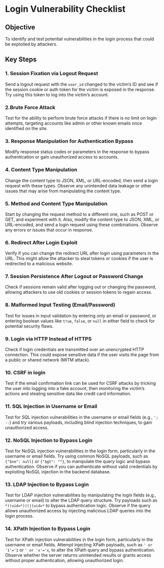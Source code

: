 # Login Vulnerability Checklist

## Objective
To identify and test potential vulnerabilities in the login process that could be exploited by attackers.

## Key Steps

### 1. Session Fixation via Logout Request
Send a logout request with the `user_id` changed to the victim’s ID and see if the session cookie or auth token for the victim is exposed in the response. Try using this token to log into the victim’s account.

### 2.Brute Force Attack
Test for the ability to perform brute force attacks if there is no limit on login attempts, targeting accounts like admin or other known emails once identified on the site.

### 3. Response Manipulation for Authentication Bypass
Modify response status codes or parameters in the response to bypass authentication or gain unauthorized access to accounts.

### 4. Content Type Manipulation
Change the content type to JSON, XML, or URL-encoded, then send a login request with these types. Observe any unintended data leakage or other issues that may arise from manipulating the content type.

### 5. **Method and Content Type Manipulation**
Start by changing the request method to a different one, such as POST or GET, and experiment with it. Also, modify the content type to JSON, XML, or URL-encoded, and send a login request using these combinations. Observe any errors or issues that occur in response.

### 6. Redirect After Login Exploit
Verify if you can change the redirect URL after login using parameters in the URL. This might allow the attacker to steal tokens or cookies if the user is redirected to a malicious website.


### 7. Session Persistence After Logout or Password Change
Check if sessions remain valid after logging out or changing the password, allowing attackers to use old cookies or session tokens to regain access.

### 8. Malformed Input Testing (Email/Password)
Test for issues in input validation by entering only an email or password, or entering boolean values like `true`, `false`, or `null` in either field to check for potential security flaws.


### 9. Login via HTTP Instead of HTTPS
Check if login credentials are transmitted over an unencrypted HTTP connection. This could expose sensitive data if the user visits the page from a public or shared network (MITM attack).

### 10. CSRF in login
Test if the email confirmation link can be used for CSRF attacks by tricking the user into logging into a fake account, then monitoring the victim’s actions and stealing sensitive data like credit card information.

### 11. SQL Injection in Username or Email
Test for SQL injection vulnerabilities in the username or email fields (e.g., `'; --`) and try various payloads, including blind injection techniques, to gain unauthorized access.

### 12. NoSQL Injection to Bypass Login
Test for NoSQL injection vulnerabilities in the login form, particularly in the username or email fields. Try using common NoSQL payloads, such as `{"$ne": null}` or `{"$gt": ""}`, to manipulate the query logic and bypass authentication. Observe if you can authenticate without valid credentials by exploiting NoSQL injection in the backend database.

### 13. LDAP Injection to Bypass Login
Test for LDAP injection vulnerabilities by manipulating the login fields (e.g., username or email) to alter the LDAP query structure. Try payloads such as `*)(uid=*))(|(uid=*` to bypass authentication logic. Observe if the query allows unauthorized access by injecting malicious LDAP queries into the login process.

### 14. XPath Injection to Bypass Login
Test for XPath injection vulnerabilities in the login form, particularly in the username or email fields. Attempt injecting XPath payloads, such as `' or '1'='1` or `' or 'x'='x`, to alter the XPath query and bypass authentication. Observe whether the server returns unintended results or grants access without proper authentication, allowing unauthorized login.
